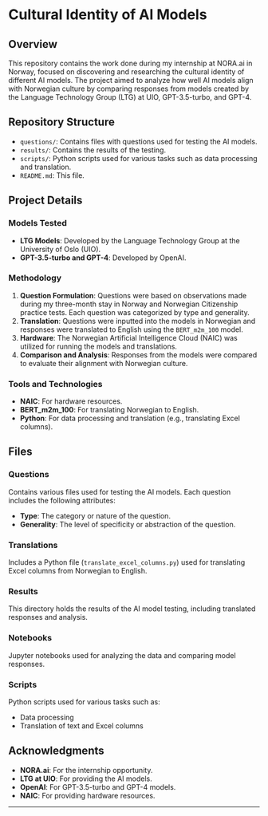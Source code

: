 # Cultural Identity of AI Models

## Overview
This repository contains the work done during my internship at NORA.ai in Norway, focused on discovering and researching the cultural identity of different AI models. The project aimed to analyze how well AI models align with Norwegian culture by comparing responses from models created by the Language Technology Group (LTG) at UIO, GPT-3.5-turbo, and GPT-4.

## Repository Structure

- `questions/`: Contains files with questions used for testing the AI models.
- `results/`: Contains the results of the testing.
- `scripts/`: Python scripts used for various tasks such as data processing and translation.
- `README.md`: This file.

## Project Details

### Models Tested
- **LTG Models**: Developed by the Language Technology Group at the University of Oslo (UIO).
- **GPT-3.5-turbo and GPT-4**: Developed by OpenAI.

### Methodology
1. **Question Formulation**: Questions were based on observations made during my three-month stay in Norway and Norwegian Citizenship practice tests. Each question was categorized by type and generality.
2. **Translation**: Questions were inputted into the models in Norwegian and responses were translated to English using the `BERT_m2m_100` model.
3. **Hardware**: The Norwegian Artificial Intelligence Cloud (NAIC) was utilized for running the models and translations.
4. **Comparison and Analysis**: Responses from the models were compared to evaluate their alignment with Norwegian culture.

### Tools and Technologies
- **NAIC**: For hardware resources.
- **BERT_m2m_100**: For translating Norwegian to English.
- **Python**: For data processing and translation (e.g., translating Excel columns).

## Files

### Questions
Contains various files used for testing the AI models. Each question includes the following attributes:
- **Type**: The category or nature of the question.
- **Generality**: The level of specificity or abstraction of the question.

### Translations
Includes a Python file (`translate_excel_columns.py`) used for translating Excel columns from Norwegian to English.

### Results
This directory holds the results of the AI model testing, including translated responses and analysis.

### Notebooks
Jupyter notebooks used for analyzing the data and comparing model responses.

### Scripts
Python scripts used for various tasks such as:
- Data processing
- Translation of text and Excel columns



## Acknowledgments
- **NORA.ai**: For the internship opportunity.
- **LTG at UIO**: For providing the AI models.
- **OpenAI**: For GPT-3.5-turbo and GPT-4 models.
- **NAIC**: For providing hardware resources.

---
